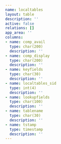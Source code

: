 ```yaml
---
name: localtables
layout: table
description: ''
active: false
relations: []
app_area: ''
columns:
- name: comp_avail
  type: char(200)
  description: ''
- name: comp_display
  type: char(200)
  description: ''
- name: keyfields
  type: char(30)
  description: ''
- name: localtables_sid
  type: int(4)
  description: ''
- name: lookupfields
  type: char(100)
  description: ''
- name: tablename
  type: char(30)
  description: ''
- name: tstamp
  type: timestamp
  description: ''
---
```


